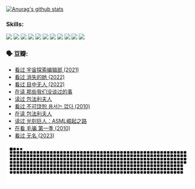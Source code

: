 
[![Anurag's github stats](https://github-readme-stats.vercel.app/api?username=w940853815)](https://github.com/anuraghazra/github-readme-stats)

### Skills:

<code><img height="32" src="https://cdn.jsdelivr.net/npm/simple-icons@v5/icons/python.svg"></code>
<code><img height="32" src="https://cdn.jsdelivr.net/npm/simple-icons@v5/icons/javascript.svg"></code>
<code><img height="32" src="https://cdn.jsdelivr.net/npm/simple-icons@v5/icons/django.svg"></code>
<code><img height="32" src="https://cdn.jsdelivr.net/npm/simple-icons@v5/icons/flask.svg"></code>
<code><img height="32" src="https://cdn.jsdelivr.net/npm/simple-icons@v5/icons/vuetify.svg"></code>
<code><img height="32" src="https://cdn.jsdelivr.net/npm/simple-icons@v5/icons/git.svg"></code>
<code><img height="32" src="https://cdn.jsdelivr.net/npm/simple-icons@v5/icons/docker.svg"></code>
<code><img height="32" src="https://cdn.jsdelivr.net/npm/simple-icons@v5/icons/postgresql.svg"></code>
<code><img height="32" src="https://cdn.jsdelivr.net/npm/simple-icons@v5/icons/elasticsearch.svg"></code>
<code><img height="32" src="https://cdn.jsdelivr.net/npm/simple-icons@v5/icons/macos.svg"></code>
<code><img height="32" src="https://cdn.jsdelivr.net/npm/simple-icons@v5/icons/linux.svg"></code>

### 🗣 豆瓣:

<!-- DOUBAN-ACTIVITIES:START -->
- [看过 宇宙探索编辑部‎ (2021)](https://www.douban.com/people/136069238/status/4303985415/?_i=89631938)
- [看过 消失的她‎ (2022)](https://www.douban.com/people/136069238/status/4303303080/?_i=89631938)
- [看过 目中无人‎ (2022)](https://www.douban.com/people/136069238/status/4302529146/?_i=89631938)
- [在读 那些我们没谈过的事](https://www.douban.com/people/136069238/status/4299558707/?_i=89631938)
- [读过 包法利夫人](https://www.douban.com/people/136069238/status/4299557101/?_i=89631938)
- [看过 不可饶恕 용서는 없다‎ (2010)](https://www.douban.com/people/136069238/status/4295155066/?_i=89631938)
- [在读 包法利夫人](https://www.douban.com/people/136069238/status/4284119119/?_i=89631938)
- [读过 光刻巨人：ASML崛起之路](https://www.douban.com/people/136069238/status/4284118319/?_i=89631938)
- [在看 毛骗 第一季‎ (2010)](https://www.douban.com/people/136069238/status/4283708106/?_i=89631938)
- [看过 无名‎ (2023)](https://www.douban.com/people/136069238/status/4280654210/?_i=89631938)
<!-- DOUBAN-ACTIVITIES:END -->


![Snake animation](https://raw.githubusercontent.com/w940853815/w940853815/output/github-contribution-grid-snake.svg)

<!--
**w940853815/w940853815** is a ✨ _special_ ✨ repository because its `README.md` (this file) appears on your GitHub profile.

Here are some ideas to get you started:

- 🔭 I’m currently working on ...
- 🌱 I’m currently learning ...
- 👯 I’m looking to collaborate on ...
- 🤔 I’m looking for help with ...
- 💬 Ask me about ...
- 📫 How to reach me: ...
- 😄 Pronouns: ...
- ⚡ Fun fact: ...
-->
